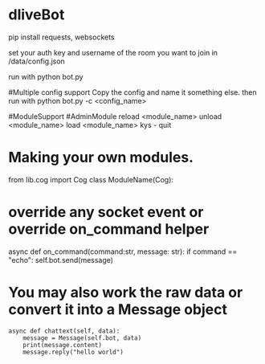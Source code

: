 # dliveBot

pip install requests, websockets

set your auth key and username of the room you want to join in /data/config.json

run with python bot.py

#Multiple config support
Copy the config and name it something else. then run with python bot.py -c <config_name> 
 
 
 
 #ModuleSupport 
 #AdminModule
 reload <module_name>
 unload <module_name>
 load <module_name>
 kys  - quit
 
# Making your own modules. 
 
from lib.cog import Cog
class ModuleName(Cog):
  # override any socket event or override on_command helper
  async def on_command(command:str, message: str):
    if command == "echo":
      self.bot.send(message)
  
# You may also work the raw data or convert it into a Message object
    async def chattext(self, data):
        message = Message(self.bot, data)
        print(message.content)
        message.reply("hello world")
